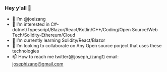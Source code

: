 ### Hey y'all 👋
- 👋 I’m @joeizang
- 👀 I’m interested in C#-dotnet/Typescript/Blazor/React/Kotlin/C++/Coding/Open Source/Web Tech/Solidity-Ethereum/Cloud
- 🌱 I’m currently learning Solidity/React/Blazor
- 💞️ I’m looking to collaborate on Any Open source porject that uses these technologies
- 📫 How to reach me twitter(@joseph_izang1) email: josephizang@gmail.com
<!--
**joeizang/joeizang** is a ✨ _special_ ✨ repository because its `README.md` (this file) appears on your GitHub profile.

Here are some ideas to get you started:

- 🔭 I’m currently working on ...
- 🌱 I’m currently learning ...
- 👯 I’m looking to collaborate on ...
- 🤔 I’m looking for help with ...
- 💬 Ask me about ...
- 📫 How to reach me: ...
- 😄 Pronouns: ...
- ⚡ Fun fact: ...
-->

